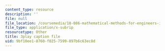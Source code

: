 ```yaml
---
content_type: resource
description: ''
file: null
file_location: /coursemedia/18-086-mathematical-methods-for-engineers-ii-spring-2006/9bf10ee18760f0257599897b6c63ec8d_S6dw885-SZI.srt
file_type: application/x-subrip
resourcetype: Other
title: 3play caption file
uid: 9bf10ee1-8760-f025-7599-897b6c63ec8d
---
```


